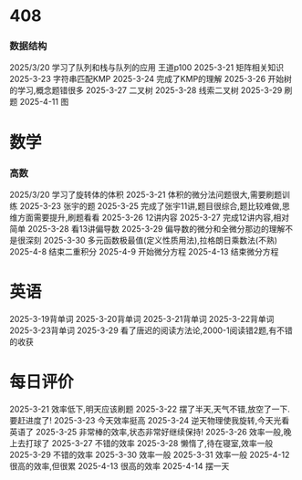 # 408
### 数据结构
2025/3/20 学习了队列和栈与队列的应用 王道p100
2025-3-21 矩阵相关知识
2025-3-23 字符串匹配KMP
2025-3-24 完成了KMP的理解
2025-3-26 开始树的学习,概念题错很多
2025-3-27 二叉树
2025-3-28 线索二叉树
2025-3-29 刷题
2025-4-11 图
# 数学

### 高数
2025/3/20 学习了旋转体的体积
2025-3-21 体积的微分法问题很大,需要刷题训练
2025-3-23 张宇的题
2025-3-25 完成了张宇11讲,题目很综合,题比较难做,思维方面需要提升,刷题看看
2025-3-26 12讲内容
2025-3-27 完成12讲内容,相对简单
2025-3-28 看13讲偏导数
2025-3-29 偏导数的微分和全微分那边的理解不是很深刻
2025-3-30 多元函数极最值(定义性质用法),拉格朗日乘数法(不熟)
2025-4-8 结束二重积分
2025-4-9 开始微分方程
2025-4-13 结束微分方程
###

# 英语
2025-3-19背单词
2025-3-20背单词
2025-3-21背单词
2025-3-22背单词
2025-3-23背单词
2025-3-29 看了唐迟的阅读方法论,2000-1阅读错2题,有不错的收获
# 每日评价
2025-3-21 效率低下,明天应该刷题
2025-3-22 摆了半天,天气不错,放空了一下.要赶进度了!
2025-3-23 今天效率挺高
2025-3-24 逆天物理使我旋转,今天光看英语了
2025-3-25 非常棒的效率,状态非常好继续保持!
2025-3-26 效率一般,晚上去打球了
2025-3-27 不错的效率
2025-3-28 懒惰了,待在寝室,效率一般
2025-3-29 不错的效率
2025-3-30 效率一般
2025-3-31 效率一般
2025-4-12 很高的效率,但很累
2025-4-13 很高的效率
2025-4-14 摆一天